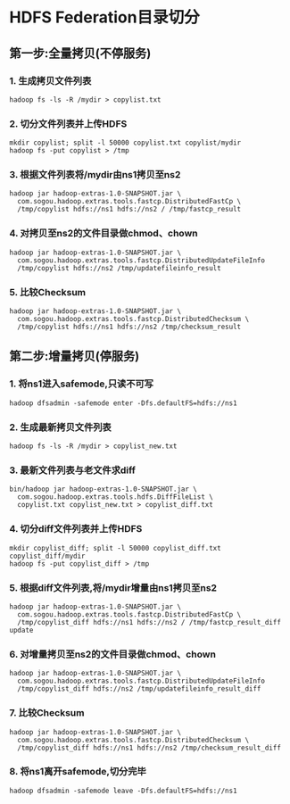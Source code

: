 # HDFS Federation目录切分

## 第一步:全量拷贝(不停服务)

### 1. 生成拷贝文件列表

```
hadoop fs -ls -R /mydir > copylist.txt
```

### 2. 切分文件列表并上传HDFS

```
mkdir copylist; split -l 50000 copylist.txt copylist/mydir
hadoop fs -put copylist > /tmp
```

### 3. 根据文件列表将/mydir由ns1拷贝至ns2

```
hadoop jar hadoop-extras-1.0-SNAPSHOT.jar \
  com.sogou.hadoop.extras.tools.fastcp.DistributedFastCp \
  /tmp/copylist hdfs://ns1 hdfs://ns2 / /tmp/fastcp_result
```

### 4. 对拷贝至ns2的文件目录做chmod、chown

```
hadoop jar hadoop-extras-1.0-SNAPSHOT.jar \
  com.sogou.hadoop.extras.tools.fastcp.DistributedUpdateFileInfo
  /tmp/copylist hdfs://ns2 /tmp/updatefileinfo_result
```

### 5. 比较Checksum

```
hadoop jar hadoop-extras-1.0-SNAPSHOT.jar \
  com.sogou.hadoop.extras.tools.fastcp.DistributedChecksum \
  /tmp/copylist hdfs://ns1 hdfs://ns2 /tmp/checksum_result
```

## 第二步:增量拷贝(停服务)

### 1. 将ns1进入safemode,只读不可写

```
hadoop dfsadmin -safemode enter -Dfs.defaultFS=hdfs://ns1
```

### 2. 生成最新拷贝文件列表

```
hadoop fs -ls -R /mydir > copylist_new.txt
```

### 3. 最新文件列表与老文件求diff

```
bin/hadoop jar hadoop-extras-1.0-SNAPSHOT.jar \
  com.sogou.hadoop.extras.tools.hdfs.DiffFileList \
  copylist.txt copylist_new.txt > copylist_diff.txt
```

### 4. 切分diff文件列表并上传HDFS

```
mkdir copylist_diff; split -l 50000 copylist_diff.txt copylist_diff/mydir
hadoop fs -put copylist_diff > /tmp
```

### 5. 根据diff文件列表,将/mydir增量由ns1拷贝至ns2

```
hadoop jar hadoop-extras-1.0-SNAPSHOT.jar \
  com.sogou.hadoop.extras.tools.fastcp.DistributedFastCp \
  /tmp/copylist_diff hdfs://ns1 hdfs://ns2 / /tmp/fastcp_result_diff update
```

### 6. 对增量拷贝至ns2的文件目录做chmod、chown

```
hadoop jar hadoop-extras-1.0-SNAPSHOT.jar \
  com.sogou.hadoop.extras.tools.fastcp.DistributedUpdateFileInfo
  /tmp/copylist_diff hdfs://ns2 /tmp/updatefileinfo_result_diff
```

### 7. 比较Checksum

```
hadoop jar hadoop-extras-1.0-SNAPSHOT.jar \
  com.sogou.hadoop.extras.tools.fastcp.DistributedChecksum \
  /tmp/copylist_diff hdfs://ns1 hdfs://ns2 /tmp/checksum_result_diff
```

### 8. 将ns1离开safemode,切分完毕

```
hadoop dfsadmin -safemode leave -Dfs.defaultFS=hdfs://ns1
```